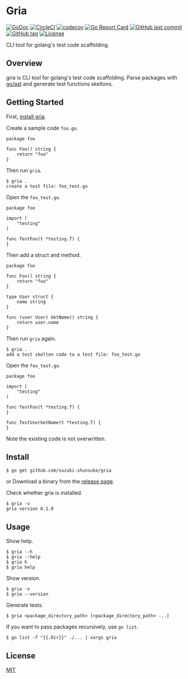 # Gria

[![GoDoc](http://img.shields.io/badge/go-documentation-blue.svg?style=flat-square)](http://godoc.org/github.com/suzuki-shunsuke/gria)
[![CircleCI](https://circleci.com/gh/suzuki-shunsuke/gria.svg?style=svg)](https://circleci.com/gh/suzuki-shunsuke/gria)
[![codecov](https://codecov.io/gh/suzuki-shunsuke/gria/branch/master/graph/badge.svg)](https://codecov.io/gh/suzuki-shunsuke/gria)
[![Go Report Card](https://goreportcard.com/badge/github.com/suzuki-shunsuke/gria)](https://goreportcard.com/report/github.com/suzuki-shunsuke/gria)
[![GitHub last commit](https://img.shields.io/github/last-commit/suzuki-shunsuke/gria.svg)](https://github.com/suzuki-shunsuke/gria)
[![GitHub tag](https://img.shields.io/github/tag/suzuki-shunsuke/gria.svg)](https://github.com/suzuki-shunsuke/gria/releases)
[![License](http://img.shields.io/badge/license-mit-blue.svg?style=flat-square)](https://raw.githubusercontent.com/suzuki-shunsuke/gria/master/LICENSE)

CLI tool for golang's test code scaffolding.

## Overview

gria is CLI tool for golang's test code scaffolding.
Parse packages with [go/ast](https://golang.org/pkg/go/ast) and generate test functions skeltons.

## Getting Started

First, [install gria](#install).

Create a sample code `foo.go`.

```golang
package foo

func Foo() string {
	return "foo"
}
```

Then run `gria`.

```
$ gria .
create a test file: foo_test.go
```

Open the `foo_test.go`.

```golang
package foo

import (
	"testing"
)

func TestFoo(t *testing.T) {
}
```

Then add a struct and method.

```golang
package foo

func Foo() string {
	return "foo"
}

type User struct {
	name string
}

func (user User) GetName() string {
	return user.name
}
```

Then run `gria` again.

```
$ gria .
add a test skelton code to a test file: foo_test.go
```

Open the `foo_test.go`.

```golang
package foo

import (
	"testing"
)

func TestFoo(t *testing.T) {
}

func TestUserGetName(t *testing.T) {
}
```

Note the existing code is not overwritten.

## Install

```
$ go get github.com/suzuki-shunsuke/gria
```

or Download a binary from the [release page](https://github.com/suzuki-shunsuke/gria/releases).

Check whether gria is installed.

```
$ gria -v
gria version 0.1.0
```

## Usage

Show help.

```
$ gria --h
$ gria --help
$ gria h
$ gria help
```

Show version.

```
$ gria -v
$ gria --version
```

Generate tests.

```
$ gria <package_directory_path> [<package_directory_path> ...]
```

If you want to pass packages recursively, use `go list`.

```
$ go list -f "{{.Dir}}" ./... | xargs gria
```

## License

[MIT](LICENSE)
